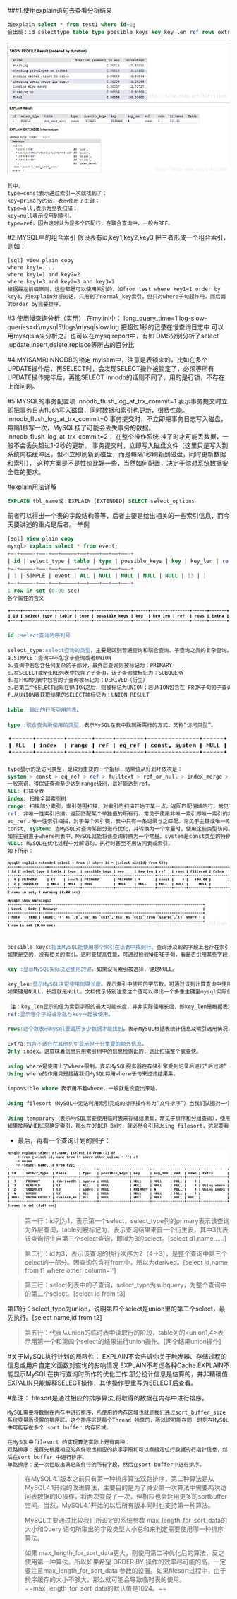 ###1.使用explain语句去查看分析结果 

```sql
如explain select * from test1 where id=1;
会出现：id selecttype table type possible_keys key key_len ref rows extra各列。
```

![](mdpic/1.png)
![](mdpic/2.png)

	其中， 
	type=const表示通过索引一次就找到了； 
	key=primary的话，表示使用了主键； 
	type=all,表示为全表扫描； 
	key=null表示没用到索引。
	type=ref，因为这时认为是多个匹配行，在联合查询中，一般为REF。
 
#2.MYSQL中的组合索引 
假设表有id,key1,key2,key3,把三者形成一个组合索引，则如： 
	
	[sql] view plain copy
	where key1=....   
	where key1=1 and key2=2   
	where key1=3 and key2=3 and key3=2   
	根据最左前缀原则，这些都是可以使用索引的，如from test where key1=1 order by key3，用explain分析的话，只用到了normal_key索引，但只对where子句起作用，而后面的order by需要排序。
 
#3.使用慢查询分析（实用）
	在my.ini中： 
	long_query_time=1 
	log-slow-queries=d:\mysql5\logs\mysqlslow.log 
	把超过1秒的记录在慢查询日志中 
	可以用mysqlsla来分析之。也可以在mysqlreport中，有如 
	DMS分别分析了select ,update,insert,delete,replace等所占的百分比

#4.MYISAM和INNODB的锁定 
	myisam中，注意是表锁来的，比如在多个UPDATE操作后，再SELECT时，会发现SELECT操作被锁定了，必须等所有UPDATE操作完毕后，再能SELECT
	innodb的话则不同了，用的是行锁，不存在上面问题。 

#5.MYSQL的事务配置项 
	innodb_flush_log_at_trx_commit=1 
	表示事务提交时立即把事务日志flush写入磁盘，同时数据和索引也更新，很费性能。
	innodb_flush_log_at_trx_commit=0 
	事务提交时，不立即把事务日志写入磁盘，每隔1秒写一次，MySQL挂了可能会丢失事务的数据。
	innodb_flush_log_at_trx_commit=2 ，在整个操作系统 挂了时才可能丢数据，一般不会丢失超过1-2秒的更新。
	事务提交时，立即写入磁盘文件（这里只是写入到系统内核缓冲区，但不立即刷新到磁盘，而是每隔1秒刷新到磁盘，同时更新数据和索引），
	这种方案是不是性价比好一些，当然如何配置，决定于你对系统数据安全性的要求。

#explain用法详解

```sql
EXPLAIN tbl_name或：EXPLAIN [EXTENDED] SELECT select_options 
```
前者可以得出一个表的字段结构等等，后者主要是给出相关的一些索引信息，而今天要讲述的重点是后者。 
举例

```sql
[sql] view plain copy
mysql> explain select * from event;   
+—-+————-+——-+——+—————+——+———+——+——+——-+   
| id | select_type | table | type | possible_keys | key | key_len | ref | rows | Extra |   
+—-+————-+——-+——+—————+——+———+——+——+——-+   
| 1 | SIMPLE | event | ALL | NULL | NULL | NULL | NULL | 13 | |   
+—-+————-+——-+——+—————+——+———+——+——+——-+   
1 row in set (0.00 sec)   
各个属性的含义
```
![](mdpic/3.png)

```sql
id :select查询的序列号

select_type:select查询的类型，主要是区别普通查询和联合查询、子查询之类的复杂查询。
a.SIMPLE：查询中不包含子查询或者UNION
b.查询中若包含任何复杂的子部分，最外层查询则被标记为：PRIMARY
c.在SELECT或WHERE列表中包含了子查询，该子查询被标记为：SUBQUERY
d.在FROM列表中包含的子查询被标记为：DERIVED（衍生）
e.若第二个SELECT出现在UNION之后，则被标记为UNION；若UNION包含在 FROM子句的子查询中，外层SELECT将被标记为：DERIVED
f.从UNION表获取结果的SELECT被标记为：UNION RESULT

table :输出的行所引用的表。

type :联合查询所使用的类型，表示MySQL在表中找到所需行的方式，又称“访问类型”。
```
![](mdpic/4.png)

```sql
type显示的是访问类型，是较为重要的一个指标，结果值从好到坏依次是： 
system > const > eq_ref > ref > fulltext > ref_or_null > index_merge > unique_subquery > index_subquery > range > index > ALL ，
一般来说，得保证查询至少达到range级别，最好能达到ref。
ALL: 扫描全表
index: 扫描全部索引树
range: 扫描部分索引，索引范围扫描，对索引的扫描开始于某一点，返回匹配值域的行，常见于between、<、>等的查询
ref: 非唯一性索引扫描，返回匹配某个单独值的所有行。常见于使用非唯一索引即唯一索引的非唯一前缀进行的查找
eq_ref：唯一性索引扫描，对于每个索引键，表中只有一条记录与之匹配。常见于主键或唯一索引扫描
const, system: 当MySQL对查询某部分进行优化，并转换为一个常量时，使用这些类型访问。
如将主键置于where列表中，MySQL就能将该查询转换为一个常量。system是const类型的特例，当查询的表只有一行的情况下， 使用system。
NULL: MySQL在优化过程中分解语句，执行时甚至不用访问表或索引。
如下所示：
```
![](mdpic/5.png)

```sql

possible_keys:指出MySQL能使用哪个索引在该表中找到行。查询涉及到的字段上若存在索引，则该索引将被列出，但不一定被查询使用。
如果是空的，没有相关的索引。这时要提高性能，可通过检验WHERE子句，看是否引用某些字段，或者检查字段不是适合索引。 
 
key :显示MySQL实际决定使用的键。如果没有索引被选择，键是NULL。
 
key_len:显示MySQL决定使用的键长度。表示索引中使用的字节数，可通过该列计算查询中使用的索引的长度。
如果键是NULL，长度就是NULL。文档提示特别注意这个值可以得出一个多重主键里mysql实际使用了哪一部分。

 注：key_len显示的值为索引字段的最大可能长度，并非实际使用长度，即key_len是根据表定义计算而得，不是通过表内检索出的。
ref:显示哪个字段或常数与key一起被使用。
 
rows:这个数表示mysql要遍历多少数据才能找到，表示MySQL根据表统计信息及索引选用情况，估算的找到所需的记录所需要读取的行数，在innodb上可能是不准确的。
 
Extra:包含不适合在其他列中显示但十分重要的额外信息。
Only index，这意味着信息只用索引树中的信息检索出的，这比扫描整个表要快。 

using where是使用上了where限制，表示MySQL服务器在存储引擎受到记录后进行“后过滤”（Post-filter），如果查询未能使用索引，
Using where的作用只是提醒我们MySQL将用where子句来过滤结果集。

impossible where 表示用不着where，一般就是没查出来啥。 

Using filesort（MySQL中无法利用索引完成的排序操作称为“文件排序”）当我们试图对一个没有索引的字段进行排序时，就是filesoft。它跟文件没有任何关系，实际上是内部的一个快速排序。 

Using temporary（表示MySQL需要使用临时表来存储结果集，常见于排序和分组查询），使用filesort和temporary的话会很吃力，WHERE和ORDER BY的索引经常无法兼顾，
如果按照WHERE来确定索引，那么在ORDER BY时，就必然会引起Using filesort，这就要看是先过滤再排序划算，还是先排序再过滤划算。
```
- 最后，再看一个查询计划的例子：

![](mdpic/6.png)



>第一行：id列为1，表示第一个select，select_type列的primary表示该查询为外层查询，table列被标记为<derived3>，表示查询结果来自一个衍生表，其中3代表该查询衍生自第三个select查询，即id为3的select。[select d1.name......]

>第二行：id为3，表示该查询的执行次序为2（4→3），是整个查询中第三个select的一部分。因查询包含在from中，所以为derived。[select id,name from t1 where other_column='']

>第三行：select列表中的子查询，select_type为subquery，为整个查询中的第二个select。[select id from t3]
>
第四行：select_type为union，说明第四个select是union里的第二个select，最先执行。[select name,id from t2]

>第五行：代表从union的临时表中读取行的阶段，table列的<union1,4>表示用第一个和第四个select的结果进行union操作。[两个结果union操作]
 
#关于MySQL执行计划的局限性：
	EXPLAIN不会告诉你关于触发器、存储过程的信息或用户自定义函数对查询的影响情况
	EXPLAIN不考虑各种Cache
	EXPLAIN不能显示MySQL在执行查询时所作的优化工作
	部分统计信息是估算的，并非精确值
	EXPALIN只能解释SELECT操作，其他操作要重写为SELECT后查看。

#备注：
	filesort是通过相应的排序算法,将取得的数据在内存中进行排序。
	
	MySQL需要将数据在内存中进行排序，所使用的内存区域也就是我们通过sort_buffer_size 系统变量所设置的排序区。这个排序区是每个Thread 独享的，所以说可能在同一时刻在MySQL 中可能存在多个 sort buffer 内存区域。
	
	在MySQL中filesort 的实现算法实际上是有两种：
	双路排序：是首先根据相应的条件取出相应的排序字段和可以直接定位行数据的行指针信息，然后在sort buffer 中进行排序。
	单路排序：是一次性取出满足条件行的所有字段，然后在sort buffer中进行排序。

>在MySQL4.1版本之前只有第一种排序算法双路排序，第二种算法是从MySQL4.1开始的改进算法，主要目的是为了减少第一次算法中需要两次访问表数据的IO操作，将两次变成了一次，但相应也会耗用更多的sortbuffer 空间。当然，MySQL4.1开始的以后所有版本同时也支持第一种算法。
>
>MySQL主要通过比较我们所设定的系统参数 max_length_for_sort_data的大小和Query 语句所取出的字段类型大小总和来判定需要使用哪一种排序算法。
>
>如果 max_length_for_sort_data更大，则使用第二种优化后的算法，反之使用第一种算法。所以如果希望 ORDER BY 操作的效率尽可能的高，一定要注意max_length_for_sort_data 参数的设置。如果filesort过程中，由于排序缓存的大小不够大，那么就可能会导致临时表的使用。
==max_length_for_sort_data的默认值是1024。==